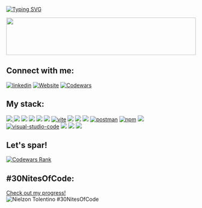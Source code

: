 <!--   my-ticker -->

[![Typing SVG](https://readme-typing-svg.herokuapp.com?color=%2336BCF7&center=true&vCenter=true&width=600&lines=Hi+there+👋,+I+am+Nielzon+Tolentino;Turning+digital+visions+into+reality;Always+learning+new+things)](https://git.io/typing-svg)

<!--   my-header-img -->

<img src="https://raw.githubusercontent.com/matfantinel/matfantinel/master/waves.svg" width="100%" height="100">


<h2 align="left">Connect with me:</h2>
<p align="left">
<a href="https://www.linkedin.com/in/nielzon/"><img src="https://img.shields.io/badge/Linkedin-blue?logo=linkedin&style=for-the-badge" alt="linkedin" title="Linkedin" /></a>
<a href="https://nielzontolentino.com"><img src="https://img.shields.io/badge/WEBSITE-%23000000.svg?&style=for-the-badge&logo=googlechrome&logoColor=white" alt="Website" title="Personal Website" /></a>
<a href="https://www.codewars.com/users/nielzon-t" target="_blank"><img src="https://img.shields.io/badge/Codewars-B1361E?logo=codewars&style=for-the-badge&logoColor=white" alt="Codewars" title="Codewars Profile" /></a>
</p>

<h2 align="left">My stack:</h2>
<p align="left">
  <a href="https://developer.mozilla.org/en-US/docs/Web/HTML"><img src="https://img.shields.io/badge/html5%20-%23E34F26.svg?&style=for-the-badge&logo=html5&logoColor=white"/>
  </a> 
  <a href="https://developer.mozilla.org/en-US/docs/Web/CSS"><img src="https://img.shields.io/badge/css3%20-%231572B6.svg?&style=for-the-badge&logo=css3&logoColor=white"/></a>
  <a href="https://developer.mozilla.org/en-US/docs/Web/JavaScript"><img src="https://img.shields.io/badge/javascript%20-%23323330.svg?&style=for-the-badge&logo=javascript&logoColor=%23F7DF1E"/></a>
  <a href="https://www.typescriptlang.org/"><img src="https://img.shields.io/badge/typescript%20-%23007ACC.svg?&style=for-the-badge&logo=typescript&logoColor=white"/></a>
  <a href="https://reactjs.org/"><img src="https://img.shields.io/badge/react%20-%2320232a.svg?&style=for-the-badge&logo=react&logoColor=%2361DAFB"/></a>
  <a href="https://tailwindcss.com/"><img src="https://img.shields.io/badge/tailwindcss%20-%2306B6D4.svg?&style=for-the-badge&logo=tailwindcss&logoColor=white"/></a>
  <a href="https://vitejs.dev/"><img src="https://img.shields.io/badge/vite-555?logo=vite&style=for-the-badge" alt="vite" title="Vite" /></a>
  <a href="https://nodejs.org"><img src="https://img.shields.io/badge/node.js%20-%2343853D.svg?&style=for-the-badge&logo=node.js&logoColor=white"/></a>
  <a href="https://nestjs.com/"><img src="https://img.shields.io/badge/nestjs%20-%23E0234E.svg?&style=for-the-badge&logo=nestjs&logoColor=white"/></a>
  <a href="https://www.mongodb.com/"><img src ="https://img.shields.io/badge/MongoDB-%234ea94b.svg?&style=for-the-badge&logo=mongodb&logoColor=white"/></a>
  <a href="https://postman.com"><img src="https://img.shields.io/badge/Postman-555?logo=postman&style=for-the-badge" alt="postman" title="Postman" /></a>
  <a href="https://www.npmjs.com/"><img src="https://img.shields.io/badge/Npm-555?logo=npm&style=for-the-badge" alt="npm" title="NPM" /></a>
  <a href="https://git-scm.com/"><img src="https://img.shields.io/badge/git%20-%23F05033.svg?&style=for-the-badge&logo=git&logoColor=white"/></a>  
  <a href="https://code.visualstudio.com/"><img src="https://img.shields.io/badge/visual_studio_code-555?logo=visualstudiocode&style=for-the-badge" alt="visual-studio-code" title="Visual Studio Code" /></a>  
  <a href="https://www.figma.com/"><img src="https://img.shields.io/badge/figma%20-%23F24E1E.svg?&style=for-the-badge&logo=figma&logoColor=white"/></a>
  <a href="https://openai.com/"><img src="https://img.shields.io/badge/OpenAI%20-%234EA94B.svg?&style=for-the-badge&logo=openai&logoColor=white"/></a>
  <a href="https://fusionauth.io/"><img src="https://img.shields.io/badge/FusionAuth%20-%230B5A6D.svg?&style=for-the-badge&logo=fusionauth&logoColor=white"/></a>
</p>

## Let's spar!
<a href="https://www.codewars.com/users/nielzon-t" target="_blank">
    <img src="https://www.codewars.com/users/nielzon-t/badges/large" alt="Codewars Rank" />
</a>

## #30NitesOfCode:
[Check out my progress!](https://www.codedex.io/@nielzont1720/30-nites-of-code)  
![Nielzon Tolentino #30NitesOfCode](https://www.codedex.io/api/petStatus?user=nielzont1720)


